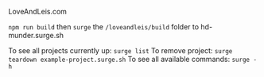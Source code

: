 LoveAndLeis.com

`npm run build` then `surge` the `/loveandleis/build` folder to hd-munder.surge.sh

To see all projects currently up: `surge list`
To remove project: `surge teardown example-project.surge.sh`
To see all available commands: `surge -h`
